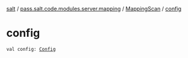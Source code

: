 [salt](../../index.md) / [pass.salt.code.modules.server.mapping](../index.md) / [MappingScan](index.md) / [config](./config.md)

# config

`val config: `[`Config`](../../pass.salt.code.loader.config/-config/index.md)